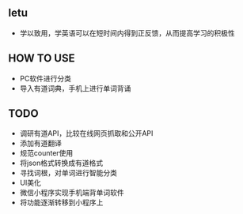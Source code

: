 ## letu
  * 学以致用，学英语可以在短时间内得到正反馈，从而提高学习的积极性

## HOW TO USE
  * PC软件进行分类
  * 导入有道词典，手机上进行单词背诵


## TODO
  * 调研有道API，比较在线网页抓取和公开API
  * 添加有道翻译
  * 规范counter使用
  * 将json格式转换成有道格式
  * 寻找词根，对单词进行智能分类
  * UI美化
  * 微信小程序实现手机端背单词软件
  * 将功能逐渐转移到小程序上

